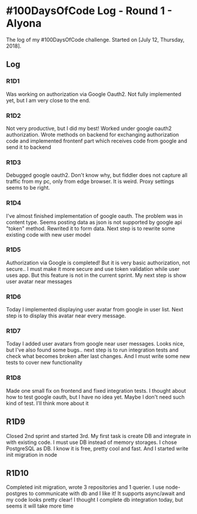 # #100DaysOfCode Log - Round 1 - Alyona

The log of my #100DaysOfCode challenge. Started on [July 12, Thursday, 2018].

## Log

### R1D1 
Was working on authorization via Google Oauth2. Not fully implemented yet, but I am very close to the end.

### R1D2
Not very productive, but I did my best! Worked under google oauth2 authorization. Wrote methods on backend for exchanging authorization code and implemented frontenf part which receives code from google and send it to backend

### R1D3
Debugged google oauth2. Don't know why, but fiddler does not capture all traffic from my pc, only from edge browser. It is weird. Proxy settings seems to be right. 

### R1D4
I've almost finished implementation of google oauth. The problem was in content type. Seems posting data as json is not supported by google api "token" method. Rewrited it to form data. Next step is to rewrite some existing code with new user model

### R1D5
Authorization via Google is completed! But it is very basic authorization, not secure.. I must make it more secure and use token validation while user uses app. But this feature is not in the current sprint. My next step is show user avatar near messages 

### R1D6
Today I implemented displaying user avatar from google in user list. Next step is to display this avatar near every message. 

### R1D7
Today I added user avatars from google near user messages. Looks nice, but I've also found some bugs.. next step is to run integration tests and check what becomes broken after last changes. And I must write some new tests to cover new functionality

### R1D8
Made one small fix on frontend and fixed integration tests. I thought about how to test google oauth, but I have no idea yet. Maybe I don't need such kind of test. I'll think more about it

## R1D9
Closed 2nd sprint and started 3rd. My first task is create DB and integrate in with existing code. I must use DB instead of memory storages. I chose PostgreSQL as DB. I know it is free, pretty cool and fast.  And I started write init migration in node 

## R1D10
Completed init migration, wrote 3 repositories and 1 querier. I use node-postgres to communicate with db and I like it! It supports async/await and my code looks pretty clear! I thought I complete db integration today, but seems it will take more time
